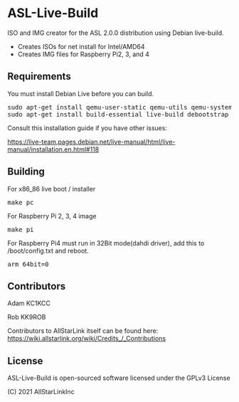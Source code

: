 # ASL-Live-Build

ISO and IMG creator for the ASL 2.0.0 distribution using Debian live-build.

* Creates ISOs for net install for Intel/AMD64
* Creates IMG files for Raspberry Pi2, 3, and 4

## Requirements
You must install Debian Live before you can build. 

<pre>
sudo apt-get install qemu-user-static qemu-utils qemu-system-arm
sudo apt-get install build-essential live-build debootstrap apt-cacher-ng curl parted dosfstools zip xxd
</pre>

Consult this installation guide if you have other issues:

https://live-team.pages.debian.net/live-manual/html/live-manual/installation.en.html#118

## Building
For x86_86 live boot / installer
<pre>
make pc
</pre>

For Raspberry Pi 2, 3, 4 image
<pre>
make pi
</pre>

For Raspberry Pi4 must run in 32Bit mode(dahdi driver), add this to /boot/config.txt and reboot.
<pre>
arm_64bit=0
</pre>
## Contributors
Adam KC1KCC

Rob KK9ROB

Contributors to AllStarLink itself can be found here:
https://wiki.allstarlink.org/wiki/Credits_/_Contributions

## License

ASL-Live-Build is open-sourced software licensed under the GPLv3 License

(C) 2021 AllStarLinkInc
